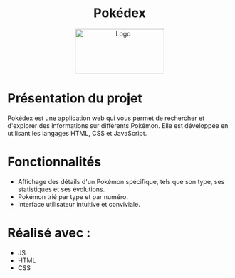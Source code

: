 <!-- PROJECT LOGO -->
<h1 align="center">Pokédex</h1>
<div align="center">
  <img src="./public/assets/pokédex_titre.png"" alt="Logo" width="200" height="100">
</div>

<!-- Présentation du projet -->
# Présentation du projet

Pokédex est une application web qui vous permet de rechercher et d'explorer des informations sur différents Pokémon. Elle est développée en utilisant les langages HTML, CSS et JavaScript.

<!-- Présentation des fonctionnalités -->
# Fonctionnalités

* Affichage des détails d'un Pokémon spécifique, tels que son type, ses statistiques et ses évolutions.
* Pokémon trié par type et par numéro.
* Interface utilisateur intuitive et conviviale.

<!-- Réalisé -->
# Réalisé avec :

* JS
* HTML
* CSS
